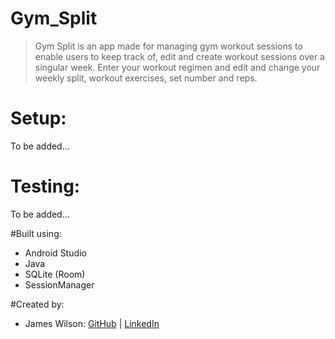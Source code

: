 # Gym_Split

> Gym Split is an app made for managing gym workout sessions to enable users to keep track of, edit and create workout sessions over a singular week. Enter your workout regimen and edit and change your weekly split, workout exercises, set number and reps.

# Setup:
To be added...

# Testing: 
To be added...

#Built using:
* Android Studio
* Java
* SQLite (Room)
* SessionManager
 
#Created by:
* James Wilson: [GitHub](https://github.com/james-wilson-21) | [LinkedIn](https://www.linkedin.com/in/james-wilson-72b0a077/)

